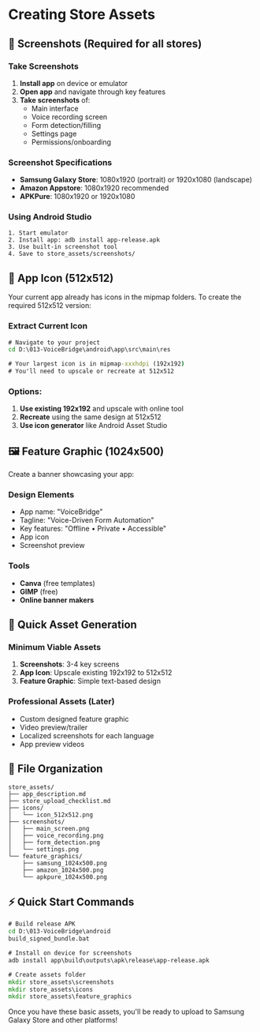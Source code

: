# Creating Store Assets

## 📸 Screenshots (Required for all stores)

### Take Screenshots
1. **Install app** on device or emulator
2. **Open app** and navigate through key features
3. **Take screenshots** of:
   - Main interface
   - Voice recording screen
   - Form detection/filling
   - Settings page
   - Permissions/onboarding

### Screenshot Specifications
- **Samsung Galaxy Store**: 1080x1920 (portrait) or 1920x1080 (landscape)
- **Amazon Appstore**: 1080x1920 recommended
- **APKPure**: 1080x1920 or 1920x1080

### Using Android Studio
```
1. Start emulator
2. Install app: adb install app-release.apk
3. Use built-in screenshot tool
4. Save to store_assets/screenshots/
```

## 🎨 App Icon (512x512)

Your current app already has icons in the mipmap folders. To create the required 512x512 version:

### Extract Current Icon
```cmd
# Navigate to your project
cd D:\013-VoiceBridge\android\app\src\main\res

# Your largest icon is in mipmap-xxxhdpi (192x192)
# You'll need to upscale or recreate at 512x512
```

### Options:
1. **Use existing 192x192** and upscale with online tool
2. **Recreate** using the same design at 512x512
3. **Use icon generator** like Android Asset Studio

## 🖼️ Feature Graphic (1024x500)

Create a banner showcasing your app:

### Design Elements
- App name: "VoiceBridge"
- Tagline: "Voice-Driven Form Automation"
- Key features: "Offline • Private • Accessible"
- App icon
- Screenshot preview

### Tools
- **Canva** (free templates)
- **GIMP** (free)
- **Online banner makers**

## 🚀 Quick Asset Generation

### Minimum Viable Assets
1. **Screenshots**: 3-4 key screens
2. **App Icon**: Upscale existing 192x192 to 512x512
3. **Feature Graphic**: Simple text-based design

### Professional Assets (Later)
- Custom designed feature graphic
- Video preview/trailer
- Localized screenshots for each language
- App preview videos

## 📁 File Organization

```
store_assets/
├── app_description.md
├── store_upload_checklist.md
├── icons/
│   └── icon_512x512.png
├── screenshots/
│   ├── main_screen.png
│   ├── voice_recording.png
│   ├── form_detection.png
│   └── settings.png
└── feature_graphics/
    ├── samsung_1024x500.png
    ├── amazon_1024x500.png
    └── apkpure_1024x500.png
```

## ⚡ Quick Start Commands

```cmd
# Build release APK
cd D:\013-VoiceBridge\android
build_signed_bundle.bat

# Install on device for screenshots
adb install app\build\outputs\apk\release\app-release.apk

# Create assets folder
mkdir store_assets\screenshots
mkdir store_assets\icons
mkdir store_assets\feature_graphics
```

Once you have these basic assets, you'll be ready to upload to Samsung Galaxy Store and other platforms!